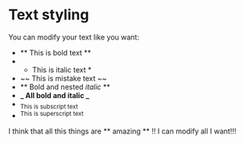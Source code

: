 # Text styling

You can modify your text like you want:

- ** This is bold text **
- - This is italic text \*
- ~~ This is mistake text ~~
- ** Bold and nested _italic_ **
- **_ All bold and italic _**
- <sub>This is subscript text</sub>
- <sup>This is superscript text</sup>

I think that all this things are ** amazing ** !!
I can modify all I want!!!
